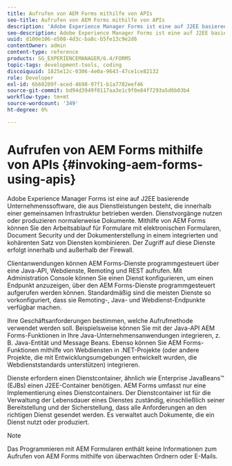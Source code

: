 ```yaml
---
title: Aufrufen von AEM Forms mithilfe von APIs
seo-title: Aufrufen von AEM Forms mithilfe von APIs
description: 'Adobe Experience Manager Forms ist eine auf J2EE basierende Unternehmenssoftware, die aus Dienstleistungen besteht, die innerhalb einer gemeinsamen Infrastruktur betrieben werden. Erfahren Sie, wie Sie Clientanwendungen verwenden, um AEM Forms mithilfe einer Java-API, Webservices, Remoting und REST-API programmgesteuert aufzurufen. '
seo-description: Adobe Experience Manager Forms ist eine auf J2EE basierende Unternehmenssoftware, die aus Dienstleistungen besteht, die innerhalb einer gemeinsamen Infrastruktur betrieben werden. Erfahren Sie, wie Sie Clientanwendungen verwenden, um AEM Forms mithilfe einer Java-API, Webservices, Remoting und REST-API programmgesteuert aufzurufen.
uuid: d100e106-e508-4d3c-ba8c-b5fe13c9e2d6
contentOwner: admin
content-type: reference
products: SG_EXPERIENCEMANAGER/6.4/FORMS
topic-tags: development-tools, coding
discoiquuid: 1825e12c-0306-4e0a-9643-47ce1ce82132
role: Developer
exl-id: 6b60209f-aced-4698-97f1-b1a7782eef46
source-git-commit: bd94d3949f0117aa3e1c9f0e84f7293a5d6b03b4
workflow-type: tm+mt
source-wordcount: '349'
ht-degree: 0%

---
```


# Aufrufen von AEM Forms mithilfe von APIs {#invoking-aem-forms-using-apis}

Adobe Experience Manager Forms ist eine auf J2EE basierende Unternehmenssoftware, die aus Dienstleistungen besteht, die innerhalb einer gemeinsamen Infrastruktur betrieben werden. Dienstvorgänge nutzen oder produzieren normalerweise Dokumente. Mithilfe von AEM Forms können Sie den Arbeitsablauf für Formulare mit elektronischen Formularen, Document Security und der Dokumenterstellung in einem integrierten und kohärenten Satz von Diensten kombinieren. Der Zugriff auf diese Dienste erfolgt innerhalb und außerhalb der Firewall.

Clientanwendungen können AEM Forms-Dienste programmgesteuert über eine Java-API, Webdienste, Remoting und REST aufrufen. Mit Administration Console können Sie einen Dienst konfigurieren, um einen Endpunkt anzuzeigen, über den AEM Forms-Dienste programmgesteuert aufgerufen werden können. Standardmäßig sind die meisten Dienste so vorkonfiguriert, dass sie Remoting-, Java- und Webdienst-Endpunkte verfügbar machen.

Ihre Geschäftsanforderungen bestimmen, welche Aufrufmethode verwendet werden soll. Beispielsweise können Sie mit der Java-API AEM Forms-Funktionen in Ihre Java-Unternehmensanwendungen integrieren, z. B. Java-Entität und Message Beans. Ebenso können Sie AEM Forms-Funktionen mithilfe von Webdiensten in .NET-Projekte (oder andere Projekte, die mit Entwicklungsumgebungen entwickelt wurden, die Webdienststandards unterstützen) integrieren.

Dienste erfordern einen Dienstcontainer, ähnlich wie Enterprise JavaBeans™ (EJBs) einen J2EE-Container benötigen. AEM Forms umfasst nur eine Implementierung eines Dienstcontainers. Der Dienstcontainer ist für die Verwaltung der Lebensdauer eines Dienstes zuständig, einschließlich seiner Bereitstellung und der Sicherstellung, dass alle Anforderungen an den richtigen Dienst gesendet werden. Es verwaltet auch Dokumente, die ein Dienst nutzt oder produziert.

>[!NOTE]
>
>Das Programmieren mit AEM Formularen enthält keine Informationen zum Aufrufen von AEM Forms mithilfe von überwachten Ordnern oder E-Mails.
